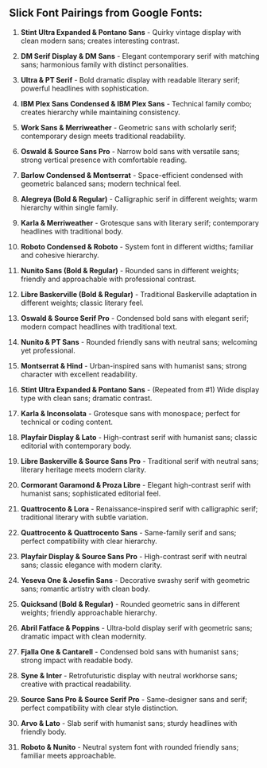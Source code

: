 ## Slick Font Pairings from Google Fonts:

1. **Stint Ultra Expanded & Pontano Sans** - Quirky vintage display with clean modern sans; creates interesting contrast.

2. **DM Serif Display & DM Sans** - Elegant contemporary serif with matching sans; harmonious family with distinct personalities.

3. **Ultra & PT Serif** - Bold dramatic display with readable literary serif; powerful headlines with sophistication.

4. **IBM Plex Sans Condensed & IBM Plex Sans** - Technical family combo; creates hierarchy while maintaining consistency.

5. **Work Sans & Merriweather** - Geometric sans with scholarly serif; contemporary design meets traditional readability.

6. **Oswald & Source Sans Pro** - Narrow bold sans with versatile sans; strong vertical presence with comfortable reading.

7. **Barlow Condensed & Montserrat** - Space-efficient condensed with geometric balanced sans; modern technical feel.

8. **Alegreya (Bold & Regular)** - Calligraphic serif in different weights; warm hierarchy within single family.

9. **Karla & Merriweather** - Grotesque sans with literary serif; contemporary headlines with traditional body.

10. **Roboto Condensed & Roboto** - System font in different widths; familiar and cohesive hierarchy.

11. **Nunito Sans (Bold & Regular)** - Rounded sans in different weights; friendly and approachable with professional contrast.

12. **Libre Baskerville (Bold & Regular)** - Traditional Baskerville adaptation in different weights; classic literary feel.

13. **Oswald & Source Serif Pro** - Condensed bold sans with elegant serif; modern compact headlines with traditional text.

14. **Nunito & PT Sans** - Rounded friendly sans with neutral sans; welcoming yet professional.

15. **Montserrat & Hind** - Urban-inspired sans with humanist sans; strong character with excellent readability.

16. **Stint Ultra Expanded & Pontano Sans** - (Repeated from #1) Wide display type with clean sans; dramatic contrast.

17. **Karla & Inconsolata** - Grotesque sans with monospace; perfect for technical or coding content.

18. **Playfair Display & Lato** - High-contrast serif with humanist sans; classic editorial with contemporary body.

19. **Libre Baskerville & Source Sans Pro** - Traditional serif with neutral sans; literary heritage meets modern clarity.

20. **Cormorant Garamond & Proza Libre** - Elegant high-contrast serif with humanist sans; sophisticated editorial feel.

21. **Quattrocento & Lora** - Renaissance-inspired serif with calligraphic serif; traditional literary with subtle variation.

22. **Quattrocento & Quattrocento Sans** - Same-family serif and sans; perfect compatibility with clear hierarchy.

23. **Playfair Display & Source Sans Pro** - High-contrast serif with neutral sans; classic elegance with modern clarity.

24. **Yeseva One & Josefin Sans** - Decorative swashy serif with geometric sans; romantic artistry with clean body.

25. **Quicksand (Bold & Regular)** - Rounded geometric sans in different weights; friendly approachable hierarchy.

26. **Abril Fatface & Poppins** - Ultra-bold display serif with geometric sans; dramatic impact with clean modernity.

27. **Fjalla One & Cantarell** - Condensed bold sans with humanist sans; strong impact with readable body.

28. **Syne & Inter** - Retrofuturistic display with neutral workhorse sans; creative with practical readability.

29. **Source Sans Pro & Source Serif Pro** - Same-designer sans and serif; perfect compatibility with clear style distinction.

30. **Arvo & Lato** - Slab serif with humanist sans; sturdy headlines with friendly body.

31. **Roboto & Nunito** - Neutral system font with rounded friendly sans; familiar meets approachable.
